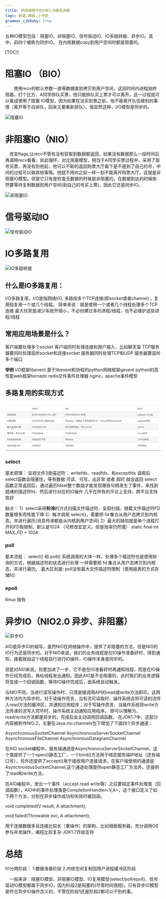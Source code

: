 ```yaml
---
title: 网络编程中的5种I/O模型讲解 
tags: 新建,模板,小书匠
grammar_cjkRuby: true
---
```


五种IO模型包括：阻塞IO、非阻塞IO、信号驱动IO、IO多路转接、异步IO。其中，前四个被称为同步IO。
在内核数据copy到用户空间时都是阻塞的。


[TOC!]

# 阻塞IO （BIO）

　　使用recv的默认参数一直等数据直到拷贝到用户空间，这段时间内进程始终阻塞。打个比方，A同学排队买票，他只能排队买上票才可以离开。这一过程就可以看成使用了阻塞       IO模型，因为如果在没买到票之前，他不能离开队伍做别的事情（离开等于白排队，回来又要重新排队）。很显然这种，I/O模型是同步的。

![ 阻塞IO](https://github.com/ltllml42/img/2019/11/1/1572615023845.png)

# 非阻塞IO（NIO）

　改变flags,让recv不管有没有获取到数据都返回，如果没有数据那么一段时间后再调用recv看看，如此循环。对比阻塞模型，相当于A同学买票过程中，采用了取号买票，再没有到他前，他可以不断的返回购票大厅看下是不是到了自己的号，中间的过程可以做其他事情。他就不用向之前一样一刻不能离开购票大厅。这就是非阻塞IO模型。但是它只有是检查无数据的时候是非阻塞的，在数据到达的时候依然要等待复制数据到用户空间(到自己的号买上票)，因此它还是同步IO。

![非阻塞IO](https://github.com/ltllml42/img/2019/11/4/1572615057823.png)

# 信号驱动IO 
![信号驱动IO](https://github.com/ltllml42/img/2019/11/1/1572615148703.png)
# IO多路复用
![IO多路转接](https://github.com/ltllml42/img/2019/11/1/1572615110605.png)

## 什么是IO多路复用：
I/O多路复用，I/O是指网络I/O, 多路指多个TCP连接(即socket或者channel），复用指复用一个或几个线程。
            简单来说：就是使用一个或者几个线程处理多个TCP连接
            最大优势是减少系统开销小，不必创建过多的进程/线程，也不必维护这些进程/线程

## 常用应用场景是什么？
客户端要处理多个socket
客户端同时处理连接和用户输入，比如聊天室
TCP服务器要同时处理监听socket和连接socket
服务器同时处理TCP和UDP
服务器要监听多个端口

**举例**
I/O框架libevent
基于libevent和协程的python网络框架gevent
python的高性能web框架tornado
redis文件事件处理器
nginx，apache事件模型

## 多路复用的实现方式

![多路复用的对比](./images/1572996505571.png)
				
### select
基本原理：
	监视文件3类描述符： writefds、readfds、和exceptfds
	调用后select函数会阻塞住，等有数据 可读、可写、出异常 或者 超时 就会返回
	select函数正常返回后，通过遍历fdset整个数组才能发现哪些句柄发生了事件，来找到就绪的描述符fd，然后进行对应的IO操作
	几乎在所有的平台上支持，跨平台支持性好

缺点：
	1）select采用**轮询**的方式扫描文件描述符，全部扫描，随着文件描述符FD数量增多而性能下降
	2）每次调用 select()，需要把 fd 集合从用户态拷贝到内核态，并进行遍历(消息传递都是从内核到用户空间)
	2）最大的缺陷就是单个进程打开的FD有限制，默认是1024   （可修改宏定义，但是效率仍然慢）
		static final  int MAX_FD = 1024

### poll 
基本流程：
	select() 和 poll() 系统调用的大体一样，处理多个描述符也是使用轮询的方式，根据描述符的状态进行处理
	一样需要把 fd 集合从用户态拷贝到内核态，并进行遍历。
	最大区别是: poll没有最大文件描述符限制（使用链表的方式存储fd）
	
	
	
	
### epoll	
  llinux 独有
  


# 异步IO（NIO2.0 异步、非阻塞）
![异步IO](https://github.com/ltllml42/img/2019/11/1/1572615160966.png)


AIO是异步IO的缩写，虽然NIO在网络操作中，提供了非阻塞的方法，但是NIO的IO行为还是同步的。对于NIO来说，我们的业务线程是在IO操作准备好时，得到通知，接着就由这个线程自行进行IO操作，IO操作本身是同步的。

但是对AIO来说，则更加进了一步，它不是在IO准备好时再通知线程，而是在IO操作已经完成后，再给线程发出通知。因此AIO是不会阻塞的，此时我们的业务逻辑将变成一个回调函数，等待IO操作完成后，由系统自动触发。

与NIO不同，当进行读写操作时，只须直接调用API的read或write方法即可。这两种方法均为异步的，对于读操作而言，当有流可读取时，操作系统会将可读的流传入read方法的缓冲区，并通知应用程序；对于写操作而言，当操作系统将write方法传递的流写入完毕时，操作系统主动通知应用程序。 即可以理解为，read/write方法都是异步的，完成后会主动调用回调函数。 在JDK1.7中，这部分内容被称作NIO.2，主要在Java.nio.channels包下增加了下面四个异步通道：

AsynchronousSocketChannel
AsynchronousServerSocketChannel
AsynchronousFileChannel
AsynchronousDatagramChannel

在AIO socket编程中，服务端通道是AsynchronousServerSocketChannel，这个类提供了一个open()静态工厂，一个bind()方法用于绑定服务端IP地址（还有端口号），另外还提供了accept()用于接收用户连接请求。在客户端使用的通道是AsynchronousSocketChannel,这个通道处理提供open静态工厂方法外，还提供了read和write方法。

在AIO编程中，发出一个事件（accept read write等）之后要指定事件处理类（回调函数），AIO中的事件处理类是CompletionHandler<V,A>，这个接口定义了如下两个方法，分别在异步操作成功和失败时被回调。

void completed(V result, A attachment);

void failed(Throwable exc, A attachment);

用于连接数据多且连接比较长（重操作）的架构，比如相册服务器，充分调用OS参与并发操作，编程比较复杂 JDK1.7开始支持


# 总结

IO分两阶段：
1.数据准备阶段
2.内核空间复制回用户进程缓冲区阶段

　一般来讲：阻塞IO模型、非阻塞IO模型、IO复用模型(select/poll/epoll)、信号驱动IO模型都属于同步IO，因为阶段2是阻塞的(尽管时间很短)。只有异步IO模型是符合异步IO操作含义的，不管在阶段1还是阶段2都可以干别的事。


